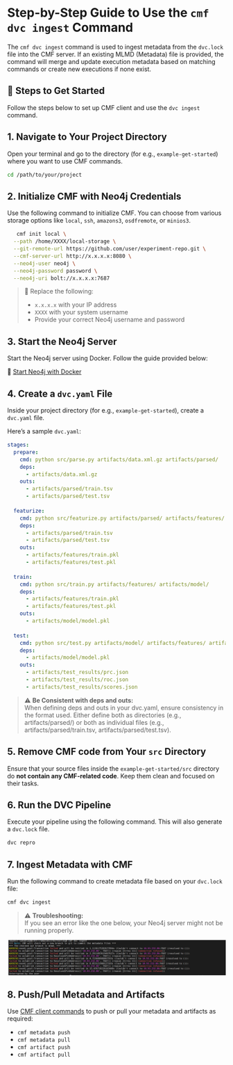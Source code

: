 # Step-by-Step Guide to Use the `cmf dvc ingest` Command

The `cmf dvc ingest` command is used to ingest metadata from the `dvc.lock` file into the CMF server. If an existing MLMD (Metadata) file is provided, the command will merge and update execution metadata based on matching commands or create new executions if none exist.


## 📌 Steps to Get Started

Follow the steps below to set up CMF client and use the `dvc ingest` command.


## 1. Navigate to Your Project Directory

Open your terminal and go to the directory (for e.g., `example-get-started`) where you want to use CMF commands.

```bash
cd /path/to/your/project
```


## 2. Initialize CMF with Neo4j Credentials

Use the following command to initialize CMF. You can choose from various storage options like `local`, `ssh`, `amazons3`, `osdfremote`, or `minios3`.

```bash
   cmf init local \
  --path /home/XXXX/local-storage \
  --git-remote-url https://github.com/user/experiment-repo.git \
  --cmf-server-url http://x.x.x.x:8080 \
  --neo4j-user neo4j \
  --neo4j-password password \
  --neo4j-uri bolt://x.x.x.x:7687
```

> 🔁 Replace the following:
> - `x.x.x.x` with your IP address  
> - `XXXX` with your system username  
> - Provide your correct Neo4j username and password



## 3. Start the Neo4j Server

Start the Neo4j server using Docker. Follow the guide provided below:

📄 [Start Neo4j with Docker ](./neo4j_docker.md)



## 4. Create a `dvc.yaml` File

Inside your project directory (for e.g., `example-get-started`), create a `dvc.yaml` file.

Here’s a sample `dvc.yaml`:

```yaml
stages:
  prepare:
    cmd: python src/parse.py artifacts/data.xml.gz artifacts/parsed/
    deps:
      - artifacts/data.xml.gz
    outs:
      - artifacts/parsed/train.tsv
      - artifacts/parsed/test.tsv

  featurize:
    cmd: python src/featurize.py artifacts/parsed/ artifacts/features/
    deps:
      - artifacts/parsed/train.tsv
      - artifacts/parsed/test.tsv
    outs:
      - artifacts/features/train.pkl
      - artifacts/features/test.pkl

  train:
    cmd: python src/train.py artifacts/features/ artifacts/model/
    deps:
      - artifacts/features/train.pkl
      - artifacts/features/test.pkl
    outs:
      - artifacts/model/model.pkl

  test:
    cmd: python src/test.py artifacts/model/ artifacts/features/ artifacts/test_results/
    deps:
      - artifacts/model/model.pkl
    outs:
      - artifacts/test_results/prc.json
      - artifacts/test_results/roc.json
      - artifacts/test_results/scores.json
```

> ⚠️ **Be Consistent with deps and outs:**  
> When defining deps and outs in your dvc.yaml, ensure consistency in the format used. Either define both as directories (e.g., artifacts/parsed/) or both as individual files (e.g., artifacts/parsed/train.tsv, artifacts/parsed/test.tsv).


## 5. Remove CMF code from Your `src` Directory

Ensure that your source files inside the `example-get-started/src` directory do **not contain any CMF-related code**. Keep them clean and focused on their tasks.



## 6. Run the DVC Pipeline

Execute your pipeline using the following command. This will also generate a `dvc.lock` file.

```bash
dvc repro
```


## 7. Ingest Metadata with CMF

Run the following command to create metadata file based on your `dvc.lock` file:

```bash
cmf dvc ingest
```

> ⚠️ **Troubleshooting:**  
> If you see an error like the one below, your Neo4j server might not be running properly.

![neo4j-error](../assets/neo4j.PNG)


## 8. Push/Pull Metadata and Artifacts

Use [CMF client commands](./cmf_client.md) to push or pull your metadata and artifacts as required:

- `cmf metadata push`
- `cmf metadata pull`
- `cmf artifact push`
- `cmf artifact pull`
